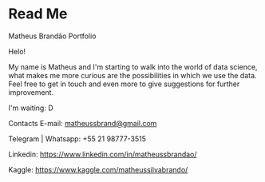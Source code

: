 # Read Me
Matheus Brandão Portfolio


Helo!

My name is Matheus and I'm starting to walk into the world of data science, what makes me more curious are the possibilities in which we use the data. Feel free to get in touch and even more to give suggestions for further improvement.

I'm waiting: D


Contacts 
E-mail: matheussbrand@gmail.com

Telegram | Whatsapp: +55 21 98777-3515

Linkedin: https://www.linkedin.com/in/matheussbrandao/

Kaggle: https://www.kaggle.com/matheussilvabrando/
